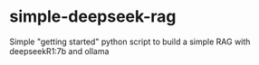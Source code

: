 # simple-deepseek-rag
Simple "getting started" python script to build a simple RAG with deepseekR1:7b and ollama
